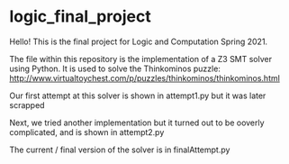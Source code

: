 # logic_final_project

Hello! This is the final project for Logic and Computation Spring 2021.

The file within this repository is the implementation of a Z3 SMT solver using Python. 
It is used to solve the Thinkominos puzzle: http://www.virtualtoychest.com/p/puzzles/thinkominos/thinkominos.html

Our first attempt at this solver is shown in attempt1.py but it was later scrapped 

Next, we tried another implementation but it turned out to be ooverly complicated, and is shown in attempt2.py

The current / final version of the solver is in finalAttempt.py

